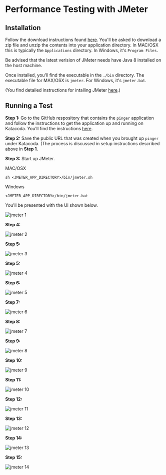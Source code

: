 # Performance Testing with JMeter

## Installation

Follow the download instructions found [here](https://jmeter.apache.org/download_jmeter.cgi). You'll be asked to download a zip file and unzip the contents into your application directory. In MAC/OSX this is typically the `Applications` directory. In Windows, it's `Program Files`.

Be advised that the latest verision of JMeter needs have Java 8 installed on the host machine.

Once installed, you'll find the executable in the `./bin` directory. The executable file for MAX/OSX is `jmeter`. For Windows, it's `jmeter.bat`.

(You find detailed instructions for intalling JMeter [here](https://jmeter.apache.org/usermanual/get-started.html#install).)

## Running a Test

**Step 1:** Go to the GitHub respository that contains the `pinger` application and follow the instructions to get the application up and running on Katacoda. You'll find the instructions [here](https://github.com/reselbob/pinger#building-and-running-pinger-as-a-docker-container-on-katacoda).

**Step 2:** Save the public URL that was created when you brought up `pinger` under Katacoda. (The process is discussed in setup instructions described above in **Step 1**.

**Step 3:** Start up JMeter.

MAC/OSX

`sh <JMETER_APP_DIRECTORY>/bin/jmeter.sh`

Windows

`<JMETER_APP_DIRECTORY>/bin/jmeter.bat`

You'll be presented with the UI shown below.

![jmeter 1](./images/jmeter/jmeter-01.png)


**Step 4:**

![jmeter 2](./images/jmeter/jmeter-02.png)

**Step 5:**

![jmeter 3](./images/jmeter/jmeter-03.png)

**Step 5:**

![jmeter 4](./images/jmeter/jmeter-04.png)

**Step 6:**

![jmeter 5](./images/jmeter/jmeter-05.png)

**Step 7:**

![jmeter 6](./images/jmeter/jmeter-06.png)

**Step 8:**

![jmeter 7](./images/jmeter/jmeter-07.png)

**Step 9:**

![jmeter 8](./images/jmeter/jmeter-08.png)

**Step 10:**

![jmeter 9](./images/jmeter/jmeter-09.png)

**Step 11:**

![jmeter 10](./images/jmeter/jmeter-10.png)

**Step 12:**

![jmeter 11](./images/jmeter/jmeter-11.png)

**Step 13:**

![jmeter 12](./images/jmeter/jmeter-12.png)

**Step 14:**

![jmeter 13](./images/jmeter/jmeter-13.png)

**Step 15:**

![jmeter 14](./images/jmeter/jmeter-14.png)